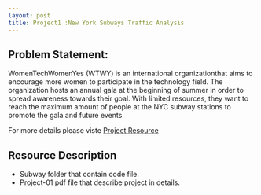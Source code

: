 ```yaml
---
layout: post
title: Project1 :New York Subways Traffic Analysis
---
```






## Problem Statement: 

WomenTechWomenYes (WTWY) is an international organizationthat aims to encourage more women to participate in the technology field. The organization hosts an annual gala at the beginning of summer in order to spread awareness towards their goal. With limited resources, they want to reach the maximum amount of people at the NYC subway stations to promote the gala and future events



For more details please viste [Project Resource](https://github.com/thisismetis/sa19_ds1/tree/master/student_work/project1/team4)



## Resource Description
* Subway folder that contain code file.
* Project-01 pdf file that describe project in details.

